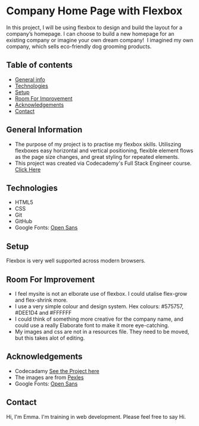 # Company Home Page with Flexbox

In this project, I will be using flexbox to design and build the layout for a company’s homepage. I can choose to build a new homepage for an existing company or imagine your own dream company! ​
I imagined my own company, which sells eco-friendly dog grooming products. 

## Table of contents
* [General info](#general-info)
* [Technologies](#technologies)
* [Setup](#setup)
* [Room For Improvement](#room-for-improvement)
* [Acknowledgements](#acknowledgements)
* [Contact](#contact)

## General Information 

* The purpose of my project is to practise my flexbox skills. Utiliszing flexboxes easy horizontal and vertical positioning, flexible element flows as the page size changes, and great styling for repeated elements.
* This project was created via Codecademy's Full Stack Engineer course. [Click Here](https://www.codecademy.com/learn)

## Technologies

* HTML5 
* CSS 
* Git 
* GitHub
* Google Fonts: [Open Sans](https://fonts.google.com/specimen/Open+Sans)

## Setup 

Flexbox is very well supported across modern browsers. 

## Room For Improvement

* I feel mysite is not an elborate use of flexbox. I could utalise flex-grow and flex-shrink more. 
* I use a very simple colour and design system. Hex colours: #575757, #DEE1D4 and #FFFFFF
* I could think of something more creative for the company name, and could use a really Elaborate font to make it more eye-catching. 
* My images and css are not in a resources file. They need to be moved, but this takes alot of editing. 

## Acknowledgements

* Codecadamy [See the Project here](https://www.codecademy.com/learn)
* The images are from [Pexles](https://www.pexels.com/search/dog/)
* Google Fonts: [Open Sans](https://fonts.google.com/specimen/Open+Sans)

## Contact 

Hi, I'm Emma. I'm training in web development. Please feel free to say Hi. 